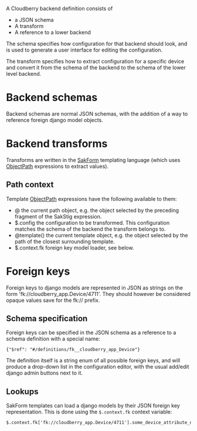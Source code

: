 A Cloudberry backend definition consists of

* a JSON schema
* A transform
* A reference to a lower backend

The schema specifies how configuration for that backend should look,
and is used to generate a user interface for editing the configuration.

The transform specifies how to extract configuration for a specific device and convert it from the schema of
the backend to the schema of the lower level backend.

# Backend schemas
Backend schemas are normal JSON schemas, with the addition of a way to reference foreign django model objects.

# Backend transforms
Transforms are written in the
[SakForm](https://innovationgarage.github.io/sakstig/) templating language
(which uses [ObjectPath](http://objectpath.org/) expressions to extract values).

## Path context

Template [ObjectPath](http://objectpath.org/) expressions have the following available to them:

* @ the current path object, e.g. the object selected by the preceding fragment of the SakStig expression.
* $.config the configuration to be transformed. This configuration matches the schema of the backend the
  transform belongs to.
* @template() the current template object, e.g. the object selected by the path of the closest surrounding template.
* $.context.fk foreign key model loader, see below.

# Foreign keys
Foreign keys to django models are represented in JSON as strings on the form 'fk://cloudberry_app.Device/4711'.
They should however be considered opaque values save for the fk:// prefix.

## Schema specification
Foreign keys can be specified in the JSON schema as a reference to a schema definition with a special name:

    {"$ref": "#/definitions/fk__cloudberry_app_Device"}

The definition itself is a string enum of all possible foreign keys, and will produce a drop-down list in the configuration
editor, with the usual add/edit django admin buttons next to it.

## Lookups
SakForm templates can load a django models by their JSON foreign key representation. This is done using the `$.context.fk`
context variable:

    $.context.fk['fk://cloudberry_app.Device/4711'].some_device_attribute_name
